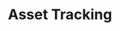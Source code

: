 ---
layout: redirected
title: Asset Tracking
group: [navigation-business-submenu]
permalink: business/asset-tracking
redirect_to: /will-be-up-soon/
---